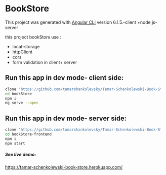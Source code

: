 # BookStore

This project was generated with [Angular CLI](https://github.com/angular/angular-cli) version 6.1.5.-client    +node js- server

this project bookStore use :
* local-storage
* httpClient
* cors
* form validation in client+ server

## Run this app in dev mode- client side:
```bash
clone 'https://github.com/tamarshankolevsky/Tamar-Schenkolewski-Book-Store-App'
cd bookStore
npm i
ng serve --open
```
## Run this app in dev mode- server side:
```bash
clone 'https://github.com/tamarshankolevsky/Tamar-Schenkolewski-Book-Store-App'
cd bookStore-frontend
npm i
npm start
```

##### See live demo:
https://tamar-schenkolewski-book-store.herokuapp.com/

